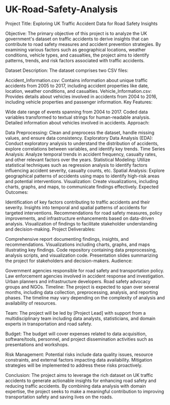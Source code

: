 # UK-Road-Safety-Analysis
Project Title: Exploring UK Traffic Accident Data for Road Safety Insights

Objective:
The primary objective of this project is to analyze the UK government's dataset on traffic accidents to derive insights that can contribute to road safety measures and accident prevention strategies. By examining various factors such as geographical locations, weather conditions, vehicle types, and casualties, the project aims to identify patterns, trends, and risk factors associated with traffic accidents.

Dataset Description:
The dataset comprises two CSV files:

Accident_Information.csv: Contains information about unique traffic accidents from 2005 to 2017, including accident properties like date, location, weather conditions, and casualties.
Vehicle_Information.csv: Provides details about vehicles involved in accidents from 2004 to 2016, including vehicle properties and passenger information.
Key Features:

Wide date range of events spanning from 2004 to 2017.
Coded data variables transformed to textual strings for human-readable analysis.
Detailed information about vehicles involved in accidents.
Approach:

Data Preprocessing: Clean and preprocess the dataset, handle missing values, and ensure data consistency.
Exploratory Data Analysis (EDA): Conduct exploratory analysis to understand the distribution of accidents, explore correlations between variables, and identify key trends.
Time Series Analysis: Analyze temporal trends in accident frequency, casualty rates, and other relevant factors over the years.
Statistical Modeling: Utilize statistical techniques such as regression analysis to identify factors influencing accident severity, casualty counts, etc.
Spatial Analysis: Explore geographical patterns of accidents using maps to identify high-risk areas and potential interventions.
Visualization: Create visualizations, including charts, graphs, and maps, to communicate findings effectively.
Expected Outcomes:

Identification of key factors contributing to traffic accidents and their severity.
Insights into temporal and spatial patterns of accidents for targeted interventions.
Recommendations for road safety measures, policy improvements, and infrastructure enhancements based on data-driven analysis.
Visualization of findings to facilitate stakeholder understanding and decision-making.
Project Deliverables:

Comprehensive report documenting findings, insights, and recommendations.
Visualizations including charts, graphs, and maps illustrating key findings.
Code repository containing data preprocessing, analysis scripts, and visualization code.
Presentation slides summarizing the project for stakeholders and decision-makers.
Audience:

Government agencies responsible for road safety and transportation policy.
Law enforcement agencies involved in accident response and investigation.
Urban planners and infrastructure developers.
Road safety advocacy groups and NGOs.
Timeline:
The project is expected to span over several months, including data collection, preprocessing, analysis, and reporting phases. The timeline may vary depending on the complexity of analysis and availability of resources.

Team:
The project will be led by [Project Lead] with support from a multidisciplinary team including data analysts, statisticians, and domain experts in transportation and road safety.

Budget:
The budget will cover expenses related to data acquisition, software/tools, personnel, and project dissemination activities such as presentations and workshops.

Risk Management:
Potential risks include data quality issues, resource constraints, and external factors impacting data availability. Mitigation strategies will be implemented to address these risks proactively.

Conclusion:
The project aims to leverage the rich dataset on UK traffic accidents to generate actionable insights for enhancing road safety and reducing traffic accidents. By combining data analysis with domain expertise, the project seeks to make a meaningful contribution to improving transportation safety and saving lives on the roads.
